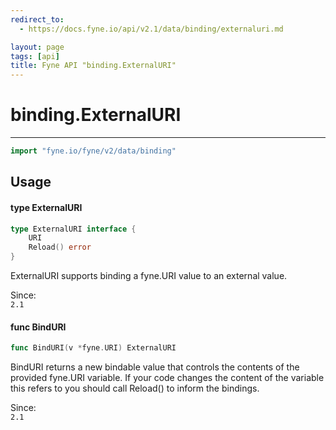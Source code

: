 ```yaml
---
redirect_to:
  - https://docs.fyne.io/api/v2.1/data/binding/externaluri.md

layout: page
tags: [api]
title: Fyne API "binding.ExternalURI"
---
```



# binding.ExternalURI
---
```go
import "fyne.io/fyne/v2/data/binding"
```

## Usage

#### type ExternalURI

```go
type ExternalURI interface {
	URI
	Reload() error
}
```

ExternalURI supports binding a fyne.URI value to an external value.


<div class="since">Since: <code>
2.1</code></div>

#### func  BindURI

```go
func BindURI(v *fyne.URI) ExternalURI
```
BindURI returns a new bindable value that controls the contents of the provided fyne.URI variable. If your code changes the content of the variable this refers to you should call Reload() to inform the bindings.


<div class="since">Since: <code>
2.1</code></div>

